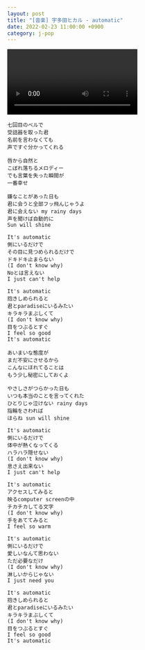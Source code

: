 ```yaml
---
layout: post
title: "[音楽] 宇多田ヒカル - automatic"
date: 2022-02-23 11:00:00 +0900
category: j-pop
---
```


<div class="video-container">
    <video id="player" class="video-js vjs-default-skin vjs-big-play-centered" data-json="/public/json/j-pop/automatic.json"></video>
</div>

```
七回目のベルで
受話器を取った君
名前を言わなくても
声ですぐ分かってくれる

唇から自然と
こぼれ落ちるメロディー
でも言葉を失った瞬間が
一番幸せ

嫌なことがあった日も
君に会うと全部フッ飛んじゃうよ
君に会えない my rainy days
声を聞けば自動的に
Sun will shine

It's automatic
側にいるだけで
その目に見つめられるだけで
ドキドキ止まらない
(I don't know why)
Noとは言えない
I just can't help

It's automatic
抱きしめられると
君とparadiseにいるみたい
キラキラまぶしくて
(I don't know why)
目をつぶるとすぐ
I feel so good
It's automatic

あいまいな態度が
まだ不安にさせるから
こんなにほれてることは
もう少し秘密にしておくよ

やさしさがつらかった日も
いつも本当のことを言ってくれた
ひとりじゃ泣けない rainy days
指輪をさわれば
ほらね sun will shine

It's automatic
側にいるだけで
体中が熱くなってくる
ハラハラ隠せない
(I don't know why)
息さえ出来ない
I just can't help

It's automatic
アクセスしてみると
映るcomputer screenの中
チカチカしてる文字
(I don't know why)
手をあててみると
I feel so warm

It's automatic
側にいるだけで
愛しいなんて思わない
ただ必要なだけ
(I don't know why)
淋しいからじゃない
I just need you

It's automatic
抱きしめられると
君とparadiseにいるみたい
キラキラまぶしくて
(I don't know why)
目をつぶるとすぐ
I feel so good
It's automatic
```